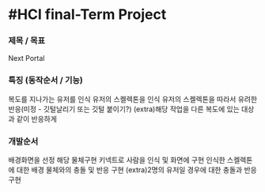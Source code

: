 #HCI final-Term Project
===

### 제목 / 목표
Next Portal

### 특징 (동작순서 / 기능)
복도를 지나가는 유저를 인식
유저의 스켈렉톤을 인식
유저의 스켈렉톤을 따라서 유려한 반응(미정 - 깃털날리기 또는 깃털 붙이기?)
(extra)해당 작업을 다른 복도에 있는 대상과 같이 반응하게 

### 개발순서
배경화면을 선정 해당 물체구현
키넥트로 사람을 인식 및 화면에 구현
인식한 스켈렉톤에 대한 배경 물체와의 충돌 및 반응 구현
(extra)2명의 유저일 경우에 대한 충돌과 반응 구현
